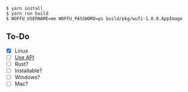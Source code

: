 ```shell
$ yarn install
$ yarn run build
$ WOFFU_USERNAME=me WOFFU_PASSWORD=ps build/pkg/wufi-1.0.0.AppImage
```

## To-Do

- [X] Linux
- [ ] [Use API](https://liferay.woffu.com/swagger/ui/index#/Signs)
- [ ] Rust?
- [ ] Installable?
- [ ] Windows?
- [ ] Mac?

